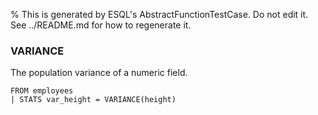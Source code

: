 % This is generated by ESQL's AbstractFunctionTestCase. Do not edit it. See ../README.md for how to regenerate it.

### VARIANCE
The population variance of a numeric field.

```esql
FROM employees
| STATS var_height = VARIANCE(height)
```
